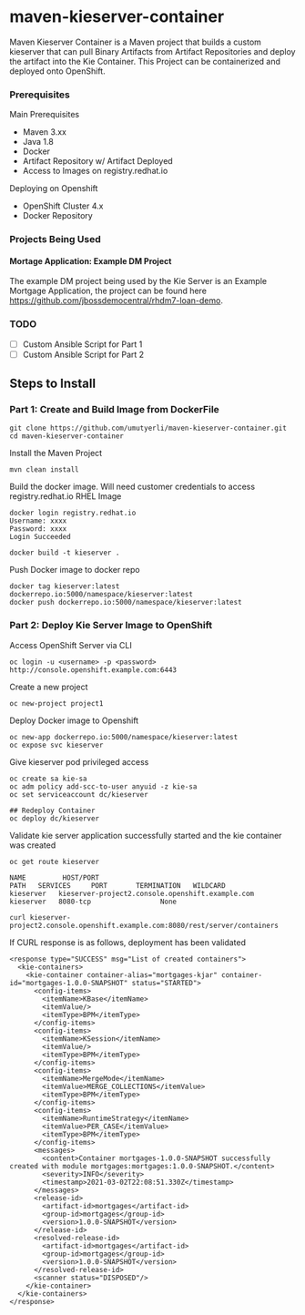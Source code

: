# maven-kieserver-container

Maven Kieserver Container is a Maven project that builds a custom kieserver that can pull Binary Artifacts from Artifact Repositories and deploy the artifact into the Kie Container. This Project can be containerized and deployed onto OpenShift.

### Prerequisites 

Main Prerequisites
- Maven 3.xx
- Java 1.8
- Docker
- Artifact Repository w/ Artifact Deployed
- Access to Images on registry.redhat.io

Deploying on Openshift
- OpenShift Cluster 4.x
- Docker Repository


### Projects Being Used

#### Mortage Application: Example DM Project

The example DM project being used by the Kie Server is an Example Mortgage Application, the project can be found here https://github.com/jbossdemocentral/rhdm7-loan-demo.

### TODO

- [ ] Custom Ansible Script for Part 1
- [ ] Custom Ansible Script for Part 2

## Steps to Install

### Part 1: Create and Build Image from DockerFile

```
git clone https://github.com/umutyerli/maven-kieserver-container.git
cd maven-kieserver-container
```

Install the Maven Project
```
mvn clean install
```

Build the docker image. Will need customer credentials to access registry.redhat.io RHEL Image
```
docker login registry.redhat.io
Username: xxxx
Password: xxxx
Login Succeeded

docker build -t kieserver .
```

Push Docker image to docker repo 
```
docker tag kieserver:latest dockerrepo.io:5000/namespace/kieserver:latest
docker push dockerrepo.io:5000/namespace/kieserver:latest
```

### Part 2: Deploy Kie Server Image to OpenShift

Access OpenShift Server via CLI
```
oc login -u <username> -p <password> http://console.openshift.example.com:6443
```

Create a new project
```
oc new-project project1
```

Deploy Docker image to Openshift
```
oc new-app dockerrepo.io:5000/namespace/kieserver:latest
oc expose svc kieserver
```

Give kieserver pod privileged access
```
oc create sa kie-sa
oc adm policy add-scc-to-user anyuid -z kie-sa
oc set serviceaccount dc/kieserver

## Redeploy Container
oc deploy dc/kieserver
```

Validate kie server application successfully started and the kie container was created 
```
oc get route kieserver

NAME         HOST/PORT                                                         PATH   SERVICES     PORT       TERMINATION   WILDCARD
kieserver   kieserver-project2.console.openshift.example.com          kieserver   8080-tcp                 None

curl kieserver-project2.console.openshift.example.com:8080/rest/server/containers
```
If CURL response is as follows, deployment has been validated
``` 
<response type="SUCCESS" msg="List of created containers">
  <kie-containers>
    <kie-container container-alias="mortgages-kjar" container-id="mortgages-1.0.0-SNAPSHOT" status="STARTED">
      <config-items>
        <itemName>KBase</itemName>
        <itemValue/>
        <itemType>BPM</itemType>
      </config-items>
      <config-items>
        <itemName>KSession</itemName>
        <itemValue/>
        <itemType>BPM</itemType>
      </config-items>
      <config-items>
        <itemName>MergeMode</itemName>
        <itemValue>MERGE_COLLECTIONS</itemValue>
        <itemType>BPM</itemType>
      </config-items>
      <config-items>
        <itemName>RuntimeStrategy</itemName>
        <itemValue>PER_CASE</itemValue>
        <itemType>BPM</itemType>
      </config-items>
      <messages>
        <content>Container mortgages-1.0.0-SNAPSHOT successfully created with module mortgages:mortgages:1.0.0-SNAPSHOT.</content>
        <severity>INFO</severity>
        <timestamp>2021-03-02T22:08:51.330Z</timestamp>
      </messages>
      <release-id>
        <artifact-id>mortgages</artifact-id>
        <group-id>mortgages</group-id>
        <version>1.0.0-SNAPSHOT</version>
      </release-id>
      <resolved-release-id>
        <artifact-id>mortgages</artifact-id>
        <group-id>mortgages</group-id>
        <version>1.0.0-SNAPSHOT</version>
      </resolved-release-id>
      <scanner status="DISPOSED"/>
    </kie-container>
  </kie-containers>
</response>
```